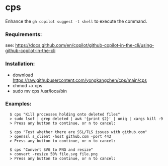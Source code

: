 # cps
Enhance the `gh copilot suggest -t shell` to execute the command.

### Requirements:
see: https://docs.github.com/en/copilot/github-copilot-in-the-cli/using-github-copilot-in-the-cli

### Installation:
- download https://raw.githubusercontent.com/yongkangchen/cps/main/cps
- chmod +x cps
- sudo mv cps /usr/loca/bin

### Examples:
```
  $ cps "Kill processes holding onto deleted files"
  > sudo lsof | grep deleted | awk '{print $2}' | uniq | xargs kill -9
  > Press any button to continue, or n to cancel:
```
```
  $ cps "Test whether there are SSL/TLS issues with github.com"
  > openssl s_client -host github.com -port 443
  > Press any button to continue, or n to cancel:
```
```
  $ cps "Convert SVG to PNG and resize"
  > convert -resize 50% file.svg file.png
  > Press any button to continue, or n to cancel: 
```
